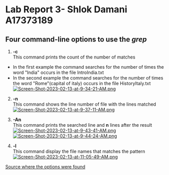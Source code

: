 # Lab Report 3- Shlok Damani A17373189 #
## Four command-line options to use the _grep_ ##
1) **-c** \
This command prints the count of the number of matches
- In the first example the command searches for the number of times the word "India" occurs in the file IntroIndia.txt
- In the second example the command searches for the number of times the word "Rome"(capital of italy) occurs in the file HistoryItaly.txt
[![Screen-Shot-2023-02-13-at-9-34-21-AM.png](https://i.postimg.cc/SQw6Btyj/Screen-Shot-2023-02-13-at-9-34-21-AM.png)](https://postimg.cc/t7NnPknH)

2) **-n** \
This command shows the line number of file with the lines matched
[![Screen-Shot-2023-02-13-at-9-37-11-AM.png](https://i.postimg.cc/wMh182Vs/Screen-Shot-2023-02-13-at-9-37-11-AM.png)](https://postimg.cc/GTmLvk6c)

3) **-An** \
This command prints the searched line and **n** lines after the result
[![Screen-Shot-2023-02-13-at-9-43-41-AM.png](https://i.postimg.cc/dtxbcFhr/Screen-Shot-2023-02-13-at-9-43-41-AM.png)](https://postimg.cc/gn3S3fq2)
[![Screen-Shot-2023-02-13-at-9-44-24-AM.png](https://i.postimg.cc/gj0T1tdg/Screen-Shot-2023-02-13-at-9-44-24-AM.png)](https://postimg.cc/JD9xkqsX)

4) **-l** \
This command display the file names that matches the pattern
[![Screen-Shot-2023-02-13-at-11-05-49-AM.png](https://i.postimg.cc/SRWfTWYg/Screen-Shot-2023-02-13-at-11-05-49-AM.png)](https://postimg.cc/4HxcnH5c)


[Source where the options were found](https://www.geeksforgeeks.org/grep-command-in-unixlinux/)
